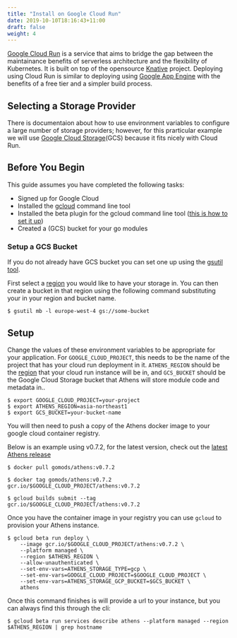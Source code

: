 ```yaml
---
title: "Install on Google Cloud Run"
date: 2019-10-10T18:16:43+11:00
draft: false
weight: 4
---
```


[Google Cloud Run](https://cloud.google.com/run/) is a service that aims to bridge the gap between the maintainance benefits of serverless architecture and the flexibility of Kubernetes. It is built on top of the opensource [Knative](https://knative.dev/) project. Deploying using Cloud Run is similar to deploying using [Google App Engine](/install/install-on-gae) with the benefits of a free tier and a simpler build process.

## Selecting a Storage Provider

There is documentaion about how to use environment variables to configure a large number of storage providers; however, for this prarticular example we will use [Google Cloud Storage](https://cloud.google.com/storage/)(GCS) because it fits nicely with Cloud Run.

## Before You Begin

This guide assumes you have completed the following tasks:

- Signed up for Google Cloud
- Installed the [gcloud](https://cloud.google.com/sdk/install) command line tool
- Installed the beta plugin for the gcloud command line tool ([this is how to set it up](https://cloud.google.com/run/docs/setup))
- Created a (GCS) bucket for your go modules

### Setup a GCS Bucket

If you do not already have GCS bucket you can set one up using the [gsutil tool](https://cloud.google.com/storage/docs/gsutil).

First select a [region](https://cloud.google.com/about/locations/?tab=americas) you would like to have your storage in. You can then create a bucket in that region using the following command substituting your in your region and bucket name.

```console
$ gsutil mb -l europe-west-4 gs://some-bucket
```

## Setup

Change the values of these environment variables to be appropriate for your application. For `GOOGLE_CLOUD_PROJECT`, this needs to be the name of the project that has your cloud run deployment in it. `ATHENS_REGION` should be the [region](https://cloud.google.com/about/locations/?tab=americas) that your cloud run instance will be in, and `GCS_BUCKET` should be the Google Cloud Storage bucket that Athens will store module code and metadata in..

```console
$ export GOOGLE_CLOUD_PROJECT=your-project
$ export ATHENS_REGION=asia-northeast1
$ export GCS_BUCKET=your-bucket-name
```

You will then need to push a copy of the Athens docker image to your google cloud container registry.

Below is an example using v0.7.2, for the latest version, check out the [latest Athens release](https://github.com/gomods/athens/releases)
```console
$ docker pull gomods/athens:v0.7.2

$ docker tag gomods/athens:v0.7.2 gcr.io/$GOOGLE_CLOUD_PROJECT/athens:v0.7.2

$ gcloud builds submit --tag gcr.io/$GOOGLE_CLOUD_PROJECT/athens:v0.7.2
```

Once you have the container image in your registry you can use `gcloud` to provision your Athens instance.

```console
$ gcloud beta run deploy \
    --image gcr.io/$GOOGLE_CLOUD_PROJECT/athens:v0.7.2 \
    --platform managed \
    --region $ATHENS_REGION \
    --allow-unauthenticated \
    --set-env-vars=ATHENS_STORAGE_TYPE=gcp \
    --set-env-vars=GOOGLE_CLOUD_PROJECT=$GOOGLE_CLOUD_PROJECT \
    --set-env-vars=ATHENS_STORAGE_GCP_BUCKET=$GCS_BUCKET \
    athens
```

Once this command finishes is will provide a url to your instance, but you can always find this through the cli:

```console
$ gcloud beta run services describe athens --platform managed --region $ATHENS_REGION | grep hostname
```
